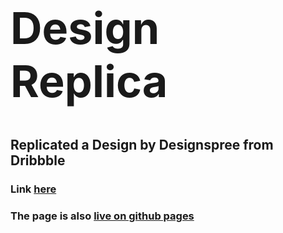 # <h1 style='font-size: 5em;'>Design Replica</h1>

## Replicated a Design by Designspree from Dribbble

### Link [here](https://dribbble.com/shots/17640474--Spiderman-Front-Landing-Page-UI-Concept)

### The page is also [live on github pages](https://emekaorji.github.io/spider-man/)